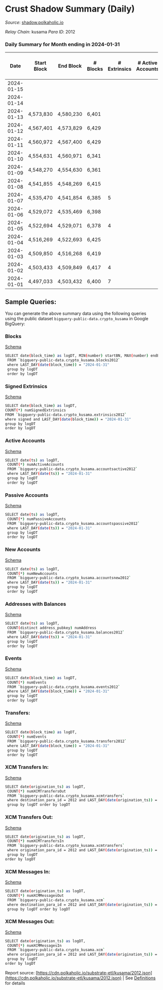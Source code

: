 # Crust Shadow Summary (Daily)

_Source_: [shadow.polkaholic.io](https://shadow.polkaholic.io)

*Relay Chain*: kusama
*Para ID*: 2012



### Daily Summary for Month ending in 2024-01-31


| Date    | Start Block | End Block | # Blocks | # Extrinsics | # Active Accounts | # Passive Accounts | # New Accounts | # Addresses | # Events  | # Transfers ($USD) | # XCM Transfers In ($USD) | # XCM Transfers Out ($USD) | # XCM In | # XCM Out | Issues |
|---------|-------------|-----------|----------|--------------|-------------------|--------------------|----------------|-------------|-----------|--------------------|---------------------------|----------------------------|----------|-----------|--------|
| 2024-01-15 |  |  |  |  |  |  |  |  |  |   |   |   |  |  |  |
| 2024-01-14 |  |  |  |  |  |  |  |  |  |   |   | 3 ($312.88) |  | 3 |  |
| 2024-01-13 | 4,573,830 | 4,580,230 | 6,401 |  |  |  |  |  |  |   |   |   |  |  |  |
| 2024-01-12 | 4,567,401 | 4,573,829 | 6,429 |  |  |  |  |  |  |   |   |   |  |  |  |
| 2024-01-11 | 4,560,972 | 4,567,400 | 6,429 |  |  |  |  |  |  |   |   |   |  |  |  |
| 2024-01-10 | 4,554,631 | 4,560,971 | 6,341 |  |  |  |  |  |  |   | 1 ($18.83) | 2 ($36.38) | 2 | 5 |  |
| 2024-01-09 | 4,548,270 | 4,554,630 | 6,361 |  |  |  |  |  |  |   | 1 ($146.05) |   | 2 |  |  |
| 2024-01-08 | 4,541,855 | 4,548,269 | 6,415 |  |  |  |  |  |  |   |   | 1 ($194.18) | 1 | 1 |  |
| 2024-01-07 | 4,535,470 | 4,541,854 | 6,385 | 5 |  |  |  | 3,246 | 12,817 | 5 ($1,825.69) |   |   |  |  |  |
| 2024-01-06 | 4,529,072 | 4,535,469 | 6,398 |  |  |  |  |  |  |   |   | 2 ($200.87) |  | 1 |  |
| 2024-01-05 | 4,522,694 | 4,529,071 | 6,378 | 4 |  |  |  | 3,246 | 12,938 | 4 ($632.22) | 1 ($171.74) |   | 1 |  |  |
| 2024-01-04 | 4,516,269 | 4,522,693 | 6,425 |  |  |  |  | 3,246 | 12,998 |   |   |   |  |  |  |
| 2024-01-03 | 4,509,850 | 4,516,268 | 6,419 |  |  |  |  | 3,246 | 12,966 |   |   |   |  |  |  |
| 2024-01-02 | 4,503,433 | 4,509,849 | 6,417 | 4 |  |  |  | 3,246 | 13,009 | 4 ($47.20) |   | 1  |  | 1 |  |
| 2024-01-01 | 4,497,033 | 4,503,432 | 6,400 | 7 |  |  |  | 3,246 | 12,852 | 7 ($806.69) | 1 ($24.07) | 3 ($145.44) | 1 | 3 |  |

## Sample Queries:
You can generate the above summary data using the following queries using the public dataset `bigquery-public-data.crypto_kusama` in Google BigQuery:


### Blocks 

[Schema](https://github.com/colorfulnotion/substrate-etl/blob/main/schema/blocks.json)

```bash
SELECT date(block_time) as logDT, MIN(number) startBN, MAX(number) endBN, COUNT(*) numBlocks 
 FROM `bigquery-public-data.crypto_kusama.blocks2012`  
 where LAST_DAY(date(block_time)) = "2024-01-31" 
 group by logDT 
 order by logDT
```

### Signed Extrinsics 

[Schema](https://github.com/colorfulnotion/substrate-etl/blob/main/schema/extrinsics.json)

```bash
SELECT date(block_time) as logDT, 
COUNT(*) numSignedExtrinsics 
FROM `bigquery-public-data.crypto_kusama.extrinsics2012`  
where signed and LAST_DAY(date(block_time)) = "2024-01-31" 
group by logDT 
order by logDT
```

### Active Accounts 

[Schema](https://github.com/colorfulnotion/substrate-etl/blob/main/schema/accountsactive.json)

```bash
SELECT date(ts) as logDT, 
 COUNT(*) numActiveAccounts 
 FROM `bigquery-public-data.crypto_kusama.accountsactive2012` 
 where LAST_DAY(date(ts)) = "2024-01-31" 
 group by logDT 
 order by logDT
```

### Passive Accounts 

[Schema](https://github.com/colorfulnotion/substrate-etl/blob/main/schema/accountspassive.json)

```bash
SELECT date(ts) as logDT, 
 COUNT(*) numPassiveAccounts 
 FROM `bigquery-public-data.crypto_kusama.accountspassive2012` 
 where LAST_DAY(date(ts)) = "2024-01-31" 
 group by logDT 
 order by logDT
```

### New Accounts 

[Schema](https://github.com/colorfulnotion/substrate-etl/blob/main/schema/accountsnew.json)

```bash
SELECT date(ts) as logDT, 
 COUNT(*) numNewAccounts 
 FROM `bigquery-public-data.crypto_kusama.accountsnew2012` 
 where LAST_DAY(date(ts)) = "2024-01-31" 
 group by logDT
 order by logDT
```

### Addresses with Balances 

[Schema](https://github.com/colorfulnotion/substrate-etl/blob/main/schema/balances.json)

```bash
SELECT date(ts) as logDT,
 COUNT(distinct address_pubkey) numAddress 
 FROM `bigquery-public-data.crypto_kusama.balances2012` 
 where LAST_DAY(date(ts)) = "2024-01-31" 
 group by logDT 
 order by logDT
```

### Events 

[Schema](https://github.com/colorfulnotion/substrate-etl/blob/main/schema/events.json)

```bash
SELECT date(block_time) as logDT, 
 COUNT(*) numEvents 
 FROM `bigquery-public-data.crypto_kusama.events2012` 
 where LAST_DAY(date(block_time)) = "2024-01-31" 
 group by logDT 
 order by logDT
```

### Transfers:

[Schema](https://github.com/colorfulnotion/substrate-etl/blob/main/schema/transfers.json)

```bash
SELECT date(block_time) as logDT, 
 COUNT(*) numEvents 
 FROM `bigquery-public-data.crypto_kusama.transfers2012` 
 where LAST_DAY(date(block_time)) = "2024-01-31" 
 group by logDT 
 order by logDT
```

### XCM Transfers In: 

[Schema](https://github.com/colorfulnotion/substrate-etl/blob/main/schema/xcmtransfers.json)

```bash
SELECT date(origination_ts) as logDT, 
 COUNT(*) numXCMTransfersOut 
 FROM `bigquery-public-data.crypto_kusama.xcmtransfers` 
 where destination_para_id = 2012 and LAST_DAY(date(origination_ts)) = "2024-01-31" 
 group by logDT order by logDT
```

### XCM Transfers Out: 

[Schema](https://github.com/colorfulnotion/substrate-etl/blob/main/schema/xcmtransfers.json)

```bash
SELECT date(origination_ts) as logDT, 
 COUNT(*) numXCMTransfersIn 
 FROM `bigquery-public-data.crypto_kusama.xcmtransfers` 
 where origination_para_id = 2012 and LAST_DAY(date(origination_ts)) = "2024-01-31" 
 group by logDT 
order by logDT
```

### XCM Messages In: 

[Schema](https://github.com/colorfulnotion/substrate-etl/blob/main/schema/xcm.json)

```bash
SELECT date(origination_ts) as logDT, 
 COUNT(*) numXCMMessagesOut 
 FROM `bigquery-public-data.crypto_kusama.xcm` 
 where destination_para_id = 2012 and LAST_DAY(date(origination_ts)) = "2024-01-31" 
 group by logDT order by logDT
```

### XCM Messages Out: 

[Schema](https://github.com/colorfulnotion/substrate-etl/blob/main/schema/xcm.json)

```bash
SELECT date(origination_ts) as logDT, 
 COUNT(*) numXCMMessagesIn 
 FROM `bigquery-public-data.crypto_kusama.xcm` 
 where origination_para_id = 2012 and LAST_DAY(date(origination_ts)) = "2024-01-31" 
 group by logDT 
order by logDT
```


Report source: [https://cdn.polkaholic.io/substrate-etl/kusama/2012.json](https://cdn.polkaholic.io/substrate-etl/kusama/2012.json) | See [Definitions](/DEFINITIONS.md) for details
